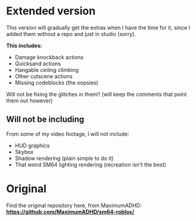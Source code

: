 # **Extended version**

This version will gradually get the extras when I have the time for it, since I added them without a repo and just in studio (sorry).

**This includes:**
 - Damage knockback actions
 - Quicksand actions
 - Hangable ceiling climbing
 - Other cutscene actions
 - Missing codeblocks (the oopsies)

Will not be fixing the glitches in them!! (will keep the comments that point them out however)

## Will not be including

From some of my video footage, I will not include:
 - HUD graphics
 - Skybox
 - Shadow rendering (plain simple to do it)
 - That weird SM64 lighting rendering (recreation isn't the best)

# Original

Find the original repository here, from MaximumADHD: **https://github.com/MaximumADHD/sm64-roblox/**
